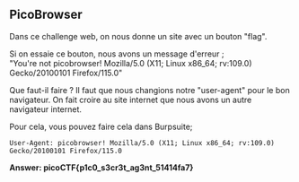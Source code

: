 ## PicoBrowser

Dans ce challenge web, on nous donne un site avec un bouton "flag".

Si on essaie ce bouton, nous avons un message d'erreur ;    
"You're not picobrowser! Mozilla/5.0 (X11; Linux x86_64; rv:109.0) Gecko/20100101 Firefox/115.0"

Que faut-il faire ? Il faut que nous changions notre "user-agent" pour le bon navigateur. On fait croire au site internet que nous avons un autre navigateur internet.

Pour cela, vous pouvez faire cela dans Burpsuite; 

``````
User-Agent: picobrowser! Mozilla/5.0 (X11; Linux x86_64; rv:109.0) Gecko/20100101 Firefox/115.0 
``````
**Answer: picoCTF{p1c0_s3cr3t_ag3nt_51414fa7}** 